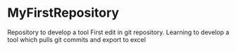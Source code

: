 # MyFirstRepository
Repository to develop a tool
First edit in git repository.
Learning to develop a tool which pulls git commits and export to excel
